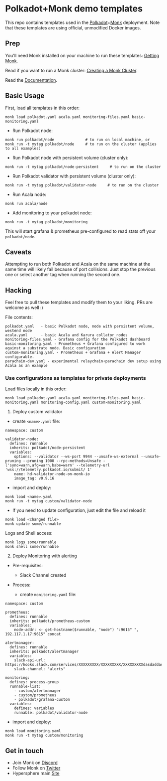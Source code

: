 # Polkadot+Monk demo templates

This repo contains templates used in the [Polkadot](https://polkadot.network/)+[Monk](https://monk.io) deployment.
Note that these templates are using official, unmodified Docker images.

## Prep

You'll need Monk installed on your machine to run these templates: [Getting Monk](https://docs.monk.io/docs/get-monk).

Read if you want to run a Monk cluster: [Creating a Monk Cluster](https://docs.monk.io/docs/monk-in-10#creating-a-monk-cluster).

Read the [Documentation](https://docs.monk.io/docs/).

## Basic Usage

First, load all templates in this order:

```
monk load polkadot.yaml acala.yaml monitoring-files.yaml basic-monitoring.yaml
```

- Run Polkadot node:

```
monk run polkadot/node              # to run on local machine, or
monk run -t mytag polkadot/node     # to run on the cluster (applies to all examples)
```

- Run Polkadot node with persistent volume (cluster only):

```
monk run -t mytag polkadot/node-persistent     # to run on the cluster
```

- Run Polkadot validator with persistent volume (cluster only):

```
monk run -t mytag polkadot/validator-node     # to run on the cluster
```

- Run Acala node:

```
monk run acala/node
```

- Add monitoring to your polkadot node:

```
monk run -t mytag polkadot/monitoring
```

This will start grafana & prometheus pre-configured to read stats off your `polkadot/node`.

## Caveats

Attempting to run both Polkadot and Acala on the same machine at the same time will likely fail because of port collisions. Just stop the previous one or select another tag when running the second one.

## Hacking

Feel free to pull these templates and modify them to your liking. PRs are welcome as well :)

File contents:

```
polkadot.yaml   - basic Polkadot node, node with persistent volume, westend node
acala.yaml      - basic Acala and Karura collator nodes
monitoring-files.yaml - Grafana config for the Polkadot dashboard
basic-monitoring.yaml - Prometheus + Grafana configured to work against a substrate node. Basic configuration
custom-monitoring.yaml - Prometheus + Grafana + Alert Manager configurable.
parachain-dev.yaml - experimental relaychain+parachain dev setup using Acala as an example
```

### Use configurations as templates for private deployments

Load files locally in this order:

```
monk load polkadot.yaml acala.yaml monitoring-files.yaml basic-monitoring.yaml monitoring-config.yaml custom-monitoring.yaml
```
1. Deploy custom validator
- create `<name>.yaml` file:
```
namespace: custom

validator-node:
  defines: runnable
  inherits: polkadot/node-persistent
  variables:
    options: --validator --ws-port 9944 --unsafe-ws-external --unsafe-pruning --pruning 1000 --rpc-methods=Unsafe -l'sync=warn,afg=warn,babe=warn' --telemetry-url 'wss://telemetry.polkadot.io/submit/ 1'
    name: hd-validator-node-on-monk-io
    image_tag: v0.9.16
```
- import and deploy:
```
monk load <name>.yaml
monk run -t mytag custom/validator-node
```

- If you need to update configuration, just edit the file and reload it
```
monk load <changed file>
monk update some/runnable
```

Logs and Shell access:

```
monk logs some/runnable
monk shell some/runnable
```

2. Deploy Monitoring with alerting
- Pre-requisites:
  - Slack Channel created

- Process:
  - create `monitoring.yaml` file:
```
namespace: custom

prometheus:
  defines: runnable
  inherits: polkadot/prometheus-custom
  variables:
    node-addr: <- get-hostname($runnable, "node") ":9615" ", 192.117.1.17:9615" concat

alertmanager:
  defines: runnable
  inherits: polkadot/alertmanager
  variables:
    slack-api-url: https://hooks.slack.com/services/XXXXXXXXX/XXXXXXXXX/XXXXXXXXXdasdaddas
    slack-channel: "alerts"

monitoring:
  defines: process-group
  runnable-list:
    - custom/alertmanager
    - custom/prometheus
    - polkadot/grafana-custom
  variables:
    defines: variables
    runnable: polkadot/validator-node
```
  - import and deploy:
```
monk load monitoring.yaml
monk run -t mytag custom/monitoring
```

## Get in touch

-   Join Monk on [Discord](https://discord.gg/WxDzaKe)
-   Follow Monk on [Twitter](https://twitter.com/monk_io)
-   Hypersphere main [Site](https://hypersphere.ventures/)